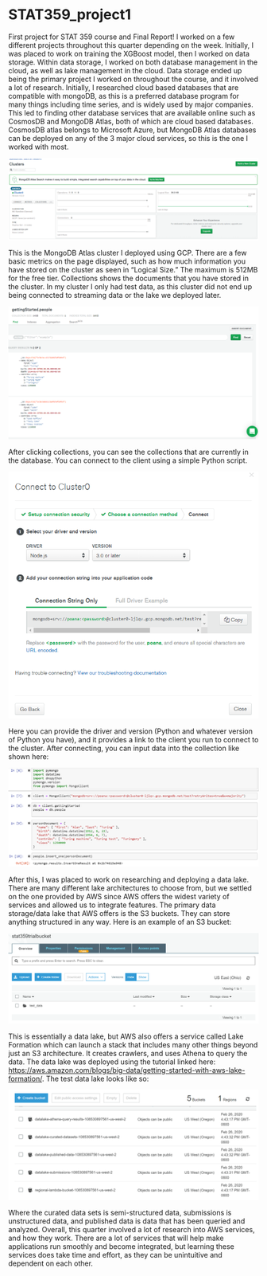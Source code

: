 # STAT359_project1
First project for STAT 359 course and Final Report!
  I worked on a few different projects throughout this quarter depending on the week. Initially, I was placed to work on training the XGBoost model, then I worked on data storage. Within data storage, I worked on both database management in the cloud, as well as lake management in the cloud. Data storage ended up being the primary project I worked on throughout the course, and it involved a lot of research.
	Initially, I researched cloud based databases that are compatible with mongoDB, as this is a preferred database program for many things including time series, and is widely used by major companies. This led to finding other database services that are available online such as CosmosDB and MongoDB Atlas, both of which are cloud based databases. CosmosDB atlas belongs to Microsoft Azure, but MongoDB Atlas databases can be deployed on any of the 3 major cloud services, so this is the one I worked with most.
  
  ![](pic_1.png)
  
  This is the MongoDB Atlas cluster I deployed using GCP. There are a few basic metrics on the page displayed, such as how much information you have stored on the cluster as seen in “Logical Size.” The maximum is 512MB for the free tier. Collections shows the documents that you have stored in the cluster. In my cluster I only had test data, as this cluster did not end up being connected to streaming data or the lake we deployed later.

![](pic_2.png)

After clicking collections, you can see the collections that are currently in the database. You can connect to the client using a simple Python script.

![](pic_3.png)

Here you can provide the driver and version (Python and whatever version of Python you have), and it provides a link to the client you run to connect to the cluster. After connecting, you can input data into the collection like shown here:

![](pic_5.png)

  After this, I was placed to work on researching and deploying a data lake. There are many different lake architectures to choose from, but we settled on the one provided by AWS since AWS offers the widest variety of services and allowed us to integrate features. The primary data storage/data lake that AWS offers is the S3 buckets. They can store anything structured in any way. Here is an example of an S3 bucket:
 
![](pic_6.png)

This is essentially a data lake, but AWS also offers a service called Lake Formation which can launch a stack that includes many other things beyond just an S3 architecture. It creates crawlers, and uses Athena to query the data. The data lake was deployed using the tutorial linked here: https://aws.amazon.com/blogs/big-data/getting-started-with-aws-lake-formation/.
The test data lake looks like so:

![](pic_7.png)

Where the curated data sets is semi-structured data, submissions is unstructured data, and published data is data that has been queried and analyzed.
	Overall, this quarter involved a lot of research into AWS services, and how they work. There are a lot of services that will help make applications run smoothly and become integrated, but learning these services does take time and effort, as they can be unintuitive and dependent on each other.


